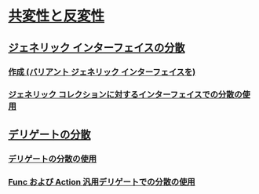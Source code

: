 # [共変性と反変性](covariance-and-contravariance.md)
## [ジェネリック インターフェイスの分散](variance-in-generic-interfaces.md)
### [作成 (バリアント ジェネリック インターフェイスを)](creating-variant-generic-interfaces.md)
### [ジェネリック コレクションに対するインターフェイスでの分散の使用](using-variance-in-interfaces-for-generic-collections.md)
## [デリゲートの分散](variance-in-delegates.md)
### [デリゲートの分散の使用](using-variance-in-delegates.md)
### [Func および Action 汎用デリゲートでの分散の使用](using-variance-for-func-and-action-generic-delegates.md)
